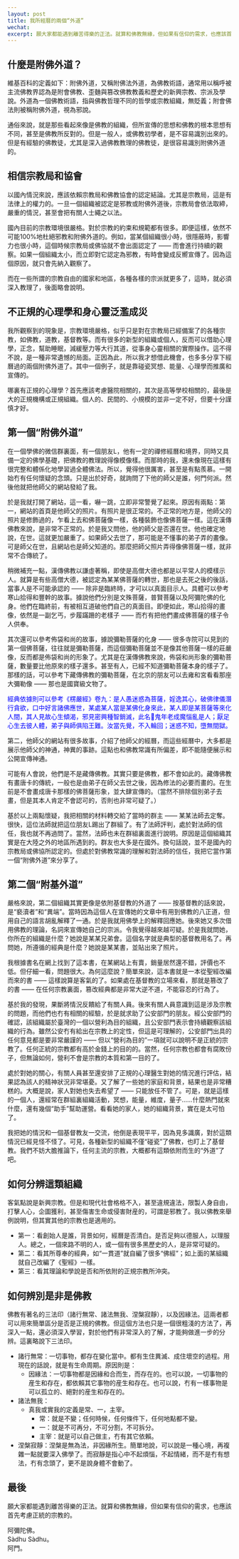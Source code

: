 ```yaml
---
layout: post
title: 我所經曆的兩個“外道”
wechat: 
excerpt: 願大家都能遇到離苦得樂的正法。就算和佛教無緣，但如果有信仰的需求，也應該首先考慮正統的宗教的。阿彌陀佛 and 阿門。
---
```


## 什麼是附佛外道？

維基百科的定義如下：附佛外道，又稱附佛法外道，為佛教術語，通常用以稱呼被主流佛教界認為是附會佛教、歪麯與篡改佛教教義和歷史的新興宗教、宗派及學說。外道為一個佛教術語，指與佛教哲理不同的哲學或宗教組織，無貶義；附會佛法則被稱附佛外道，視為邪說。

通俗來說，就是那些看起來像是佛教的組織，但所宣傳的思想和佛教的根本思想有不同，甚至是佛教所反對的。但是一般人，或佛教初學者，是不容易識別出來的。但是有經驗的佛教徒，尤其是深入過佛教教理的佛教徒，是很容易識別附佛外道的。

## 相信宗教局和協會

以國內情況來說，應該依賴宗教局和佛教協會的認定結論。尤其是宗教局，這是有法律上的權力的。一旦一個組織被認定是邪教或附佛外道後，宗教局會依法取締，嚴重的情況，甚至會把有關人士繩之以法。

國內目前的宗教環境很嚴格。對於宗教的約束和規範都有很多。即便這樣，依然不可能100%地杜絕邪教和附佛外道的。例如，當某個組織很小時，很隱蔽時，影響力也很小時，這個時候宗教局或佛協就不會出面認定了 —— 而會進行持續的觀察。如果一個組織太小，而立即對它認定為邪教，有時會變成反嚮宣傳了。因為這個原因，就只會先納入觀察了。

而在一些所謂的宗教自由的國家和地區，各種各樣的宗派就更多了，這時，就必須深入教理了，後面略會說明。

## 不正規的心理學和身心靈泛濫成災

我所觀察到的現象是，宗教環境嚴格，似乎只是對在宗教局已經備案了的各種宗教，如佛教，道教，基督教等。而有很多的新型的組織或個人，反而可以借助心理學，正念，幫助睡眠，減緩壓力等大行其道，從事身心靈相關的實際操作。這不得不說，是一種非常遺憾的局面。正因為此，所以我才想借此機會，也多多分享下經曆過的兩個附佛外道了。其中一個例子，就是靠碰瓷冥想、能量、心理學而推廣和宣傳的。

哪裏有正規的心理學？首先應該考慮醫院相關的，其次是高等學校相關的，最後是大的正規機構或正規組織。個人的、民間的、小規模的並非一定不好，但要十分謹慎才好。

## 第一個“附佛外道”

在一個學佛的微信群裏面，有一個朋友L，他有一定的禪修經曆和境界，同時又具備一定的佛學基礎，把佛教的教理說得像模像樣。而那時的我，還未像現在這樣有很完整和體係化地學習過全體佛法。所以，覺得他很厲害，甚至是有點羨慕。一開始冇有任何懷疑的念頭。只是出於好奇，就詢問了下他的師父是誰，何門何派。然後他就把他師父的網站發給了我。

於是我就打開了網站，這一看，嚇一跳，立即非常警覺了起來。原因有兩點：第一，網站的首頁是他師父的照片。有照片是很正常的。不正常的地方是，他師父的照片是修飾過的，乍看上去和佛菩薩像一樣，各種裝飾也像佛菩薩一樣。這在漢傳佛教來說，是非常不正常的。於是我又問他，他的師父是否還在世。他也確定地說，在世。這就更加嚴重了。如果師父去世了，那可能是不懂事的弟子弄的畫像。可是師父在世，且網站也是師父知道的。那麼把師父照片弄得像佛菩薩一樣，就非常不合傳統了。

稍微補充一點，漢傳佛教以謙虛著稱，即使是高僧大德也都是以平常人的模樣示人。就算是有些高僧大德，被認定為某某佛菩薩的轉世，那也是去死之後的後話，當事人是不可能承認的 —— 除非是臨終時，才可以以真面目示人。具體可以參考寒山拾得和豐幹的故事。據說他們分別是文殊菩薩，普賢菩薩以及阿彌陀佛的化身。他們在臨終前，有被相互道破他們自己的真面目。即便如此，寒山拾得的畫像，依然是一副乞丐，步履蹣跚的老樣子 —— 而冇有把他們畫成佛菩薩的樣子令人供奉。

其次還可以參考佈袋和尚的故事，據說彌勒菩薩的化身 —— 很多寺院可以見到的第一個佛菩薩，往往就是彌勒菩薩，而這個彌勒菩薩並不是像其他菩薩一樣的莊嚴像，反而都是佈袋和尚的形象了。尤其是在漢傳佛教來說，佈袋和尚形象的彌勒菩薩，數量要比他原來的樣子還多。甚至有人，已經不知道彌勒菩薩本身的樣子了。那樣的話，可以參考下藏傳佛教的彌勒菩薩，在北京的朋友可以去雍和宮看看那座大彌勒像 —— 那也是國寶級文物了。

<span style="color:blue">經典依據則可以參考《楞嚴經》卷九：是人愚迷惑為菩薩，婬逸其心，破佛律儀潛行貪欲，口中好言諸佛應世，某處某人當是某佛化身來此，某人即是某菩薩等來化人間，其人見故心生傾渴，邪見密興種智銷滅，此名𩲓鬼年老成魔惱亂是人；厭足心生去彼人體，弟子與師俱陷王難。汝當先覺，不入輪回；迷惑不知，墮無間獄。

第二，他師父的網站有很多故事，介紹了他師父的經曆，而這些經曆中，大多都是展示他師父的神通，神異的事跡。這點也和佛教常識有所偏差，即不能隨便展示和公開宣傳神通。

可能有人會說，他們是不是藏傳佛教。其實只要是佛教，都不會如此的。藏傳佛教有畫唐卡的傳統，一般也是由弟子在師父去世之後，因為修法的必要而畫的。在生前是不會畫成唐卡那樣的佛菩薩形象，並大肆宣傳的。（當然不排除個別弟子去畫，但是其本人肯定不會認可的，否則也非常可疑了。）

基於以上兩點懷疑，我把相關的材料轉交給了當時的群主 —— 某某法師去定奪。很快，這位法師就把這位朋友L踢出了群組了。有了法師評判，處於對法師的信任，我也就不再過問了。當然，法師也未在群組裏面進行說明。原因是這個組織其實是在大陸之外的地區所遇到的。群友也大多是在國外。換句話說，並不是國內的宗教局或佛協所認定的。但處於對佛教常識的理解和對法師的信任，我把它當作第一個“附佛外道”來分享了。

## 第二個“附基外道”

嚴格來說，第二個組織其實更像是依附基督教的外道了 —— 按基督教的話來說，是“褻瀆者”和“異端”。當時因為這個人在宣傳她的文章中有用到佛教的八正道，但用自己的語言胡亂解釋了一通。於是我就用佛學上的解釋回應她。後來她又多次借用佛教的理論，名詞來宣傳她自己的宗派。令我覺得越來越可疑。於是我就問她，你所在的組織是什麼？她說是某某兄弟會。這個名字就是典型的基督教用名了。再問她，所遵循的經典是什麼？她說是某某書，並貼出來了照片。

我根據書名在網上找到了這本書，在某網站上有賣，銷量居然還不錯，評價也不低。但仔細一看，問題很大。為何這麼說？簡單來說，這本書就是一本從聖經改編而來的書 —— 這樣說算是客氣的了。如果處在基督教的立場來看，那就是篡改了的書 —— 在任何宗教裏面，篡改經典都是非常大逆不道，不能容忍的行為了。

基於我的發現，果斷將情況反饋給了有關人員。後來有關人員意識到這是涉及宗教的問題，而他們也冇有相關的經驗，於是就求助了公安部門的朋友。經公安部門的確認，該組織屬於臺灣的一個以營利為目的組織，且公安部門表示會持續觀察該組織的行為。雖然公安冇有給出在宗教上的定性，但這是可理解的，公安部門出具的任何意見都是要非常嚴謹的 —— 但以“營利為目的”一項就可以說明不是正統的宗教了。任何正統的宗教都有高於金錢上的目的的。當然，任何宗教也都會有腐敗份子，但無論如何，營利不會是宗教的本質和第一目的了。

處於對她的關心，有關人員甚至還安排了正規的心理醫生對她的情況進行評估，結果認為該人的精神狀況非常堪憂。又了解了一些她的家庭和背景，結果也是非常糟糕的。大概是說，家人對她也失去希望了 —— 只能放任不管了。可是，就是這樣的一個人，還經常在群組裏組織活動，冥想，能量，維度，量子……什麼熱門就來什麼，還有幾個“助手”幫助運營。看看她的家人，她的組織背景，實在是太可怕了。

我把她的情況和一個基督教友一交流，他倒是表現平平，因為見多識廣，對於這類情況已經見怪不怪了。可見，各種新型的組織不僅“碰瓷”了佛教，也盯上了基督教。我們不妨大膽推論下，任何主流的宗教，大概都有這類依附而生的“外道”了吧。

## 如何分辨這類組織

客氣點說是新興宗教。但是和現代社會格格不入，甚至違規違法，限製人身自由，打擊人心，企圖獲利，甚至傷害生命或侵害財産的，可謂是邪教了。我以佛教來舉例說明，但其實其他的宗教也是適用的。

* 第一：看創始人是誰，背景如何，經曆是否清白。是否足夠以德服人，以理服人。總之，一個來路不明的人，或一個有很多黑歷史的人，是非常可疑的。
* 第二：看其所尊奉的經典，如“一貫道”就自編了很多“佛經”；如上面的某組織就自己改編了《聖經》一樣。
* 第三：看其理論和學說是否和所依附的正規宗教所沖突。

## 如何辨別是非是佛教

佛教有著名的三法印（諸行無常、諸法無我、涅槃寂靜），以及因緣法。這兩者都可以用來簡單區分是否是正規的佛教。但這個方法也只是一個很粗淺的方法了，再深入一點，還必須深入學習，對於他們有非常深入的了解，才能夠做進一步的分辨。這裏略說下三法印。

* 諸行無常：一切事物，都存在變化當中。都有生住異滅、成住壞空的過程。用現在的話說，就是有生命周期。原因則是：
  * 因緣法：一切事物都是因緣和合而生，而存在的。也可以說，一切事物的産生和存在，都依賴其它事物的産生和存在。也可以說，冇有一樣事物是可以孤立的、絕對的産生和存在的。
* 諸法無我：
  * 真我或實我的定義是常、一，主宰。
    * 常：就是不變；任何時候，任何條件下，任何地點都不變。
    * 一：就是不可再分，不可分割，不可拆分。
    * 主宰：就是可以自己做主，冇有其它依賴。
* 涅槃寂靜：涅槃是無為法，非因緣所生。簡單地說，可以說是一種心境，再複雜一點就要深入佛學了。而寂靜是指心中不起煩惱，不起情緒，而不是冇有想法，冇有念頭了，更不是說身體不會動了。

## 最後

願大家都能遇到離苦得樂的正法。就算和佛教無緣，但如果有信仰的需求，也應該首先考慮正統的宗教的。

阿彌陀佛。<br>
Sàdhu Sàdhu。<br>
阿門。

